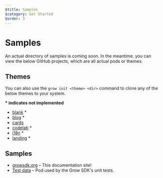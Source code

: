 ```yaml
---
$title: Samples
$category: Get Started
$order: 3
---
```

# Samples

An actual directory of samples is coming soon. In the meantime, you can view the below GitHub projects, which are all actual pods or themes.

## Themes

You can also use the `grow init <theme> <dir>` command to clone any of the below themes to your system.

__* indicates not implemented__

- [blank](https://github.com/growthemes/blank) *
- [blog](https://github.com/growthemes/blog) *
- [cards](https://github.com/growthemes/cards)
- [codelab](https://github.com/growthemes/codelab) *
- [i18n](https://github.com/growthemes/i18n) *
- [landing](https://github.com/growthemes/blog) *

## Samples

- [growsdk.org](https://github.com/grow/growsdk.org) – This documentation site!
- [Test data](https://github.com/grow/pygrow/tree/master/grow/pods/testdata/pod) – Pod used by the Grow SDK's unit tests.
